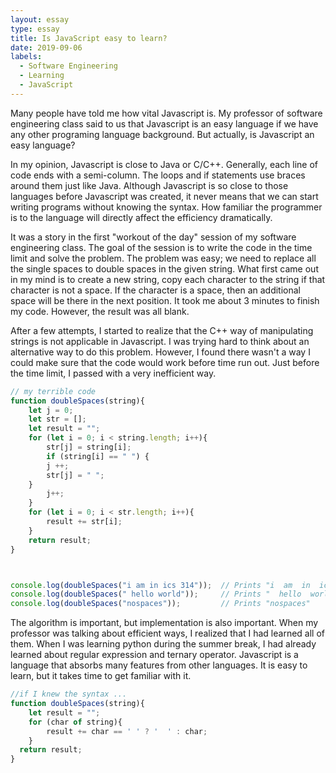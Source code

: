 ```yaml
---
layout: essay
type: essay
title: Is JavaScript easy to learn?
date: 2019-09-06
labels:
  - Software Engineering
  - Learning
  - JavaScript
---
```


Many people have told me how vital Javascript is. My professor of software engineering class said to us that Javascript is an easy language if we have any other programing language background. But actually, is Javascript an easy language?

In my opinion, Javascript is close to Java or C/C++. Generally, each line of code ends with a semi-column. The loops and if statements use braces around them just like Java. Although Javascript is so close to those languages before Javascript was created, it never means that we can start writing programs without knowing the syntax. How familiar the programmer is to the language will directly affect the efficiency dramatically.

It was a story in the first "workout of the day" session of my software engineering class. The goal of the session is to write the code in the time limit and solve the problem. The problem was easy; we need to replace all the single spaces to double spaces in the given string. What first came out in my mind is to create a new string, copy each character to the string if that character is not a space. If the character is a space, then an additional space will be there in the next position. It took me about 3 minutes to finish my code. However, the result was all blank.

After a few attempts, I started to realize that the C++ way of manipulating strings is not applicable in Javascript. I was trying hard to think about an alternative way to do this problem. However, I found there wasn't a way I could make sure that the code would work before time run out. Just before the time limit, I passed with a very inefficient way. 

```Javascript
// my terrible code 
function doubleSpaces(string){
    let j = 0;
    let str = [];
    let result = "";
    for (let i = 0; i < string.length; i++){
        str[j] = string[i];
    	if (string[i] == " ") {
	    j ++;
	    str[j] = " ";
	}
        j++;
    }
    for (let i = 0; i < str.length; i++){
        result += str[i];
    }
    return result;    
}



console.log(doubleSpaces("i am in ics 314"));  // Prints "i  am  in  ics  314"
console.log(doubleSpaces(" hello world"));     // Prints "  hello  world"
console.log(doubleSpaces("nospaces"));         // Prints "nospaces"
```


The algorithm is important, but implementation is also important. When my professor was talking about efficient ways, I realized that I had learned all of them. When I was learning python during the summer break, I had already learned about regular expression and ternary operator. Javascript is a language that absorbs many features from other languages. It is easy to learn, but it takes time to get familiar with it. 

```Javascript
//if I knew the syntax ...
function doubleSpaces(string){
    let result = "";
    for (char of string){
        result += char == ' ' ? '  ' : char; 
    }
  return result;
}
```

